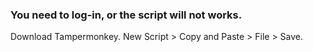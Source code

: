 ### You need to log-in, or the script will not works.

Download Tampermonkey. New Script > Copy and Paste > File > Save.
